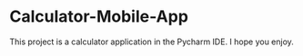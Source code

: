 # Calculator-Mobile-App
This project is a calculator application in the Pycharm IDE. I hope you enjoy.
